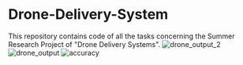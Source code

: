# Drone-Delivery-System
This repository contains code of all the tasks concerning the Summer Research Project of "Drone Delivery Systems". 
![drone_output_2](https://user-images.githubusercontent.com/80156877/200922584-c66acd0a-43e8-4f55-91b2-9e13e6460e2a.png)
![drone_output](https://user-images.githubusercontent.com/80156877/200922601-8cb8ddac-a18f-4355-b8d5-d3b4ffdc999b.png)
![accuracy](https://user-images.githubusercontent.com/80156877/200922664-9321b3fb-d14d-4e23-bdaa-6ba43ca14b97.png)
